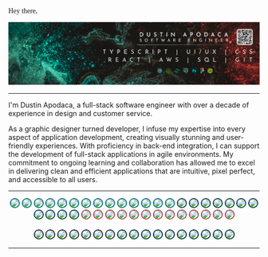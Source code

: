 <pre style="font-family:Andale Mono">
Hey there, 🌱
</pre>

![Dustin Apodaca GitHub Banner](./assets/Dustin-GH-BannerNEW-4.webp)

---
<!-- <div style="max-width:860;overflow:auto">
  <pre style="font-family:Andale Mono;overflow-wrap:break-word;overflow-x: auto;"> -->
I'm Dustin Apodaca, a full-stack software engineer with over a decade of experience in design and customer service.

As a graphic designer turned developer, I infuse my expertise into every aspect of application development, creating visually stunning and user-friendly experiences. With proficiency in back-end integration, I can support the development of full-stack applications in agile environments. My commitment to ongoing learning and collaboration has allowed me to excel in delivering clean and efficient applications that are intuitive, pixel perfect, and accessible to all users.
    <!-- <br> -->
    

  <!-- </pre>
</div> -->
---

<div style="text-align:center; margin:auto;">
  <img src="https://img.shields.io/badge/TypeScript-007d79?logo=typescript&logoColor=fff&style=flat-square" style="border-radius:20px; border: 2px solid #007d79;">
  <img src="https://img.shields.io/badge/JavaScript-007d79?logo=javascript&logoColor=fff&style=flat-square" style="border-radius:20px; border: 2px solid #007d79;">
  <img src="https://img.shields.io/badge/CSS3-007d79?logo=css3&logoColor=fff&style=flat-square" style="border-radius:20px; border: 2px solid #007d79;">
  <img src="https://img.shields.io/badge/HTML5-007d79?logo=html5&logoColor=fff&style=flat-square" style="border-radius:20px; border: 2px solid #007d79;">
  <img src="https://img.shields.io/badge/Node.js-007d79?logo=node.js&logoColor=fff&style=flat-square" style="border-radius:20px; border: 2px solid #007d79;">
  <img src="https://img.shields.io/badge/React-007d79?logo=react&logoColor=fff&style=flat-square" style="border-radius:20px; border: 2px solid #007d79;">
  <img src="https://img.shields.io/badge/Redux-007d79?logo=redux&logoColor=fff&style=flat-square" style="border-radius:20px; border: 2px solid #007d79;">
  <img src="https://img.shields.io/badge/React_Native-007d79?logo=react&logoColor=fff&style=flat-square" style="border-radius:20px; border: 2px solid #007d79;">
  <img src="https://img.shields.io/badge/Expo-007d79?logo=expo&logoColor=fff&style=flat-square" style="border-radius:20px; border: 2px solid #007d79;">
  <img src="https://img.shields.io/badge/Next.js-007d79?logo=next.js&logoColor=fff&style=flat-square" style="border-radius:20px; border: 2px solid #007d79;">
  <img src="https://img.shields.io/badge/Gatsby-007d79?logo=gatsby&logoColor=fff&style=flat-square" style="border-radius:20px; border: 2px solid #007d79;">
  <img src="https://img.shields.io/badge/Angular-007d79?logo=angular&logoColor=fff&style=flat-square" style="border-radius:20px; border: 2px solid #007d79;">  
  <img src="https://img.shields.io/badge/SCSS-007d79?logo=sass&logoColor=fff&style=flat-square" style="border-radius:20px; border: 2px solid #007d79;">
  <img src="https://img.shields.io/badge/Tailwind_CSS-007d79?logo=tailwind-css&logoColor=fff&style=flat-square" style="border-radius:20px; border: 2px solid #007d79;">
  <img src="https://img.shields.io/badge/Bootstrap-007d79?logo=bootstrap&logoColor=fff&style=flat-square" style="border-radius:20px; border: 2px solid #054545;">
  <img src="https://img.shields.io/badge/Express.js-054545?logo=express&logoColor=fff&style=flat-square" style="border-radius:20px; border: 2px solid #054545;">
  <img src="https://img.shields.io/badge/MongoDB-054545?logo=mongodb&logoColor=fff&style=flat-square" style="border-radius:20px; border: 2px solid #054545;">
  <img src="https://img.shields.io/badge/SQL-054545?logo=postgresql&logoColor=fff&style=flat-square" style="border-radius:20px; border: 2px solid #054545;">
  <img src="https://img.shields.io/badge/PostgreSQL-054545?logo=postgresql&logoColor=fff&style=flat-square" style="border-radius:20px; border: 2px solid #054545;">
  <img src="https://img.shields.io/badge/Sequelize-054545?logo=sequelize&logoColor=fff&style=flat-square" style="border-radius:20px; border: 2px solid #054545;">
  <img src="https://img.shields.io/badge/SQLite-054545?logo=sqlite&logoColor=fff&style=flat-square" style="border-radius:20px; border: 2px solid #054545;">
  <img src="https://img.shields.io/badge/GraphQL-054545?logo=graphql&logoColor=fff&style=flat-square" style="border-radius:20px; border: 2px solid #054545;">
  <img src="https://img.shields.io/badge/Apollo_Server-054545?logo=apollo-graphql&logoColor=fff&style=flat-square" style="border-radius:20px; border: 2px solid #054545;">
  <img src="https://img.shields.io/badge/Socket.io-054545?logo=socket.io&logoColor=fff&style=flat-square" style="border-radius:20px; border: 2px solid #054545;">
  <img src="https://img.shields.io/badge/JSON_Web_Tokens-054545?logo=json-web-tokens&logoColor=fff&style=flat-square" style="border-radius:20px; border: 2px solid #054545;">
  <img src="https://img.shields.io/badge/AWS-ac504d?logo=amazon-aws&logoColor=fff&style=flat-square" style="border-radius:20px; border: 2px solid #ac504d;">
  <img src="https://img.shields.io/badge/AWS_S3-ac504d?logo=amazon-aws&logoColor=fff&style=flat-square" style="border-radius:20px; border: 2px solid #ac504d;">
  <img src="https://img.shields.io/badge/AWS_EC2-ac504d?logo=amazon-aws&logoColor=fff&style=flat-square" style="border-radius:20px; border: 2px solid #ac504d;">
  <img src="https://img.shields.io/badge/AWS_Lambda-ac504d?logo=amazon-aws&logoColor=fff&style=flat-square" style="border-radius:20px; border: 2px solid #ac504d;">
  <img src="https://img.shields.io/badge/AWS_DynamoDB-ac504d?logo=amazon-aws&logoColor=fff&style=flat-square" style="border-radius:20px; border: 2px solid #ac504d;">
  <img src="https://img.shields.io/badge/AWS_Amplify-ac504d?logo=amazon-aws&logoColor=fff&style=flat-square" style="border-radius:20px; border: 2px solid #ac504d;">
  <img src="https://img.shields.io/badge/AWS_Gateway-ac504d?logo=amazon-aws&logoColor=fff&style=flat-square" style="border-radius:20px; border: 2px solid #ac504d;">
  <img src="https://img.shields.io/badge/React_Testing_Library-ac504d?logo=react&logoColor=fff&style=flat-square" style="border-radius:20px; border: 2px solid #ac504d;">
  <img src="https://img.shields.io/badge/Jest-ac504d?logo=jest&logoColor=fff&style=flat-square" style="border-radius:20px; border: 2px solid #ac504d;">
  <img src="https://img.shields.io/badge/ESLint-ac504d?logo=eslint&logoColor=fff&style=flat-square" style="border-radius:20px; border: 2px solid #ac504d;">
  <img src="https://img.shields.io/badge/Heroku-ac504d?logo=heroku&logoColor=fff&style=flat-square" style="border-radius:20px; border: 2px solid #ac504d;">
  <img src="https://img.shields.io/badge/Netlify-ac504d?logo=netlify&logoColor=fff&style=flat-square" style="border-radius:20px; border: 2px solid #ac504d;">
  <img src="https://img.shields.io/badge/Vercel-ac504d?logo=vercel&logoColor=fff&style=flat-square" style="border-radius:20px; border: 2px solid #ac504d;">
  <br>
  <br>
  <img src="https://img.shields.io/badge/VS_Code-213130?logo=visual-studio-code&logoColor=fff&style=flat-square" style="border-radius:20px; border: 2px solid #213130;">
  <img src="https://img.shields.io/badge/Figma-213130?logo=figma&logoColor=fff&style=flat-square" style="border-radius:20px; border: 2px solid #213130;">
  <img src="https://img.shields.io/badge/Adobe_XD-213130?logo=adobe-xd&logoColor=fff&style=flat-square" style="border-radius:20px; border: 2px solid #213130;">
  <img src="https://img.shields.io/badge/Adobe_Photoshop-213130?logo=adobe-photoshop&logoColor=fff&style=flat-square" style="border-radius:20px; border: 2px solid #213130;">
  <img src="https://img.shields.io/badge/Adobe_Illustrator-213130?logo=adobe-illustrator&logoColor=fff&style=flat-square" style="border-radius:20px; border: 2px solid #213130;">
  <img src="https://img.shields.io/badge/Adobe_InDesign-213130?logo=adobe-indesign&logoColor=fff&style=flat-square" style="border-radius:20px; border: 2px solid #213130;">
  <img src="https://img.shields.io/badge/Adobe_Lightroom-213130?logo=adobe-lightroom&logoColor=fff&style=flat-square" style="border-radius:20px; border: 2px solid #213130;">
  <img src="https://img.shields.io/badge/FileZilla-213130?logo=filezilla&logoColor=fff&style=flat-square" style="border-radius:20px; border: 2px solid #063937;">
  <img src="https://img.shields.io/badge/WordPress-063937?logo=wordpress&logoColor=fff&style=flat-square" style="border-radius:20px; border: 2px solid #063937;">
  <img src="https://img.shields.io/badge/Google_Analytics-063937?logo=google-analytics&logoColor=fff&style=flat-square" style="border-radius:20px; border: 2px solid #063937;">
  <img src="https://img.shields.io/badge/Google_Search_Console-063937?logo=google-search-console&logoColor=fff&style=flat-square" style="border-radius:20px; border: 2px solid #063937;">
  <img src="https://img.shields.io/badge/Google_My_Business-063937?logo=google-my-business&logoColor=fff&style=flat-square" style="border-radius:20px; border: 2px solid #063937;">
  <img src="https://img.shields.io/badge/Git-063937?logo=git&logoColor=fff&style=flat-square" style="border-radius:20px; border: 2px solid #063937;">
  <img src="https://img.shields.io/badge/GitHub-063937?logo=github&logoColor=fff&style=flat-square" style="border-radius:20px; border: 2px solid #063937;">
  <img src="https://img.shields.io/badge/Trello-063937?logo=trello&logoColor=fff&style=flat-square" style="border-radius:20px; border: 2px solid #063937;">
  <img src="https://img.shields.io/badge/Asana-063937?logo=asana&logoColor=fff&style=flat-square" style="border-radius:20px; border: 2px solid #063937;">
  <img src="https://img.shields.io/badge/Slack-063937?logo=slack&logoColor=fff&style=flat-square" style="border-radius:20px; border: 2px solid #063937;">
</div>



---